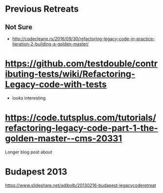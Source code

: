 # Previous Retreats
## Not Sure
* http://codecleane.rs/2016/09/30/refactoring-legacy-code-in-practice-iteration-2-building-a-golden-master/

# https://github.com/testdouble/contributing-tests/wiki/Refactoring-Legacy-code-with-tests
- looks interesting

# https://code.tutsplus.com/tutorials/refactoring-legacy-code-part-1-the-golden-master--cms-20331
Longer blog post about 

# Budapest 2013
https://www.slideshare.net/adibolb/20130216-budapest-legacycoderetreat